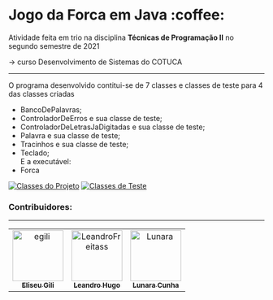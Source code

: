 <h1>Jogo da Forca em Java :coffee: </h1> 
 
Atividade feita em trio na disciplina <strong>Técnicas de Programação II</strong> 
no segundo semestre de 2021 
<p>-> curso Desenvolvimento de Sistemas do COTUCA</p>
<hr />
 <p>O programa desenvolvido contitui-se de 7 classes e classes de teste para 4 das classes criadas</p>
 <ul>
 <li>BancoDePalavras;</li>
 <li>ControladorDeErros e sua classe de teste;</li>
 <li>ControladorDeLetrasJaDigitadas e sua classe de teste;</li>
 <li>Palavra e sua classe de teste;</li>
 <li>Tracinhos e sua classe de teste;</li>
 <li>Teclado;</li>
E a executável: <li>Forca</li>
</ul>

[![Classes do Projeto](https://img.shields.io/badge/Classes_do_Projeto%20-%23323330.svg?&style=for-the-badge&logo=perfil&logoColor=black&color=f89820)](https://github.com/egili/Jogo-da-Forca-em-Java/tree/main/Classes%20do%20Projeto)
[![Classes de Teste](https://img.shields.io/badge/Classes_de_Teste%20-%23323330.svg?&style=for-the-badge&logo=perfil&logoColor=black&color=5382a1)](https://github.com/egili/Jogo-da-Forca-em-Java/tree/main/Classes%20de%20Teste)


<h3> Contribuidores: </h3>

<hr />
<table>
  <tr>
    <td align="center">
      <a href="https://github.com/egili">
        <img src="https://avatars.githubusercontent.com/u/79612701?v=4" width="100px;" alt="egili"/><br>
        <sub>
          <b>Eliseu Gili</b>
        </sub>
      </a>
    </td>
    <td align="center">
      <a href="https://github.com/LeandroFreitass">
        <img src="https://avatars.githubusercontent.com/u/48139768?v=4" width="100px;" alt="LeandroFreitass"/><br>
        <sub>
          <b>Leandro Hugo</b>
        </sub>
      </a><br>
    </td>
    <td align="center">
      <a href="https://github.com/lcunha957">
        <img src="https://avatars.githubusercontent.com/u/88806865?v=4" width="100px;" alt="Lunara"/><br>
        <sub>
          <b>Lunara Cunha</b>
        </sub>
      </a><br>
    </td>
   </table>
